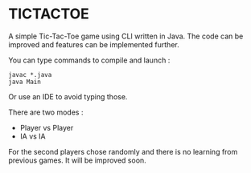 # TICTACTOE

A simple Tic-Tac-Toe game using CLI written in Java. The code can be improved and features can be implemented further.

You can type commands to compile and launch :

```
javac *.java
java Main
```

Or use an IDE to avoid typing those.

There are two modes :
- Player vs Player
- IA vs IA

For the second players chose randomly and there is no learning from previous games. It will be improved soon.